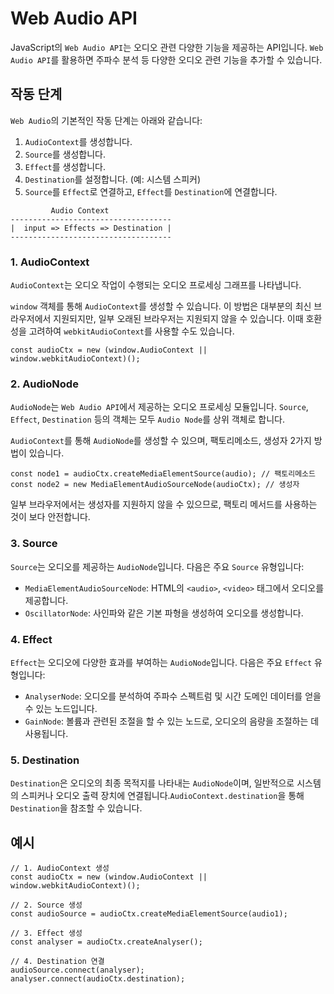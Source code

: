 ﻿# Web Audio API
JavaScript의 `Web Audio API`는 오디오 관련 다양한 기능을 제공하는 API입니다. `Web Audio API`를 활용하면 주파수 분석 등 다양한 오디오 관련 기능을 추가할 수 있습니다.

## 작동 단계
`Web Audio`의 기본적인 작동 단계는 아래와 같습니다:

1.  `AudioContext`를 생성합니다.
2.  `Source`를 생성합니다.
3.  `Effect`를 생성합니다.
4.  `Destination`를 설정합니다. (예: 시스템 스피커)
5.  `Source`를 `Effect`로 연결하고, `Effect`를 `Destination`에 연결합니다.

```
         Audio Context
------------------------------------
|  input => Effects => Destination |
------------------------------------
```

### 1. AudioContext
`AudioContext`는 오디오 작업이 수행되는 오디오 프로세싱 그래프를 나타냅니다.

`window` 객체를 통해 `AudioContext`를 생성할 수 있습니다. 이 방법은 대부분의 최신 브라우저에서 지원되지만, 일부 오래된 브라우저는 지원되지 않을 수 있습니다. 이때 호환성을 고려하여 `webkitAudioContext`를 사용할 수도 있습니다.

```
const audioCtx = new (window.AudioContext || window.webkitAudioContext)();
```

### 2. AudioNode
`AudioNode`는 `Web Audio API`에서 제공하는 오디오 프로세싱 모듈입니다. `Source`, `Effect`, `Destination` 등의 객체는 모두 `Audio Node`를 상위 객체로 합니다.

`AudioContext`를 통해 `AudioNode`를 생성할 수 있으며, 팩토리메소드, 생성자 2가지 방법이 있습니다. 

```
const node1 = audioCtx.createMediaElementSource(audio); // 팩토리메소드
const node2 = new MediaElementAudioSourceNode(audioCtx); // 생성자
```

일부 브라우저에서는 생성자를 지원하지 않을 수 있으므로, 팩토리 메서드를 사용하는 것이 보다 안전합니다.

### 3. Source
`Source`는 오디오를 제공하는 `AudioNode`입니다. 다음은 주요 `Source` 유형입니다:

- `MediaElementAudioSourceNode`: HTML의 `<audio>`, `<video>` 태그에서 오디오를 제공합니다.
- `OscillatorNode`: 사인파와 같은 기본 파형을 생성하여 오디오를 생성합니다.

### 4. Effect
`Effect`는 오디오에 다양한 효과를 부여하는 `AudioNode`입니다. 다음은 주요 `Effect` 유형입니다:

- `AnalyserNode`: 오디오를 분석하여 주파수 스펙트럼 및 시간 도메인 데이터를 얻을 수 있는 노드입니다.
- `GainNode`: 볼륨과 관련된 조절을 할 수 있는 노드로, 오디오의 음량을 조절하는 데 사용됩니다.

### 5. Destination
`Destination`은 오디오의 최종 목적지를 나타내는 `AudioNode`이며, 일반적으로 시스템의 스피커나 오디오 출력 장치에 연결됩니다.`AudioContext.destination`을 통해 `Destination`을 참조할 수 있습니다.

## 예시
```
// 1. AudioContext 생성
const audioCtx = new (window.AudioContext || window.webkitAudioContext)();

// 2. Source 생성
const audioSource = audioCtx.createMediaElementSource(audio1);

// 3. Effect 생성
const analyser = audioCtx.createAnalyser();

// 4. Destination 연결
audioSource.connect(analyser);
analyser.connect(audioCtx.destination);
```

